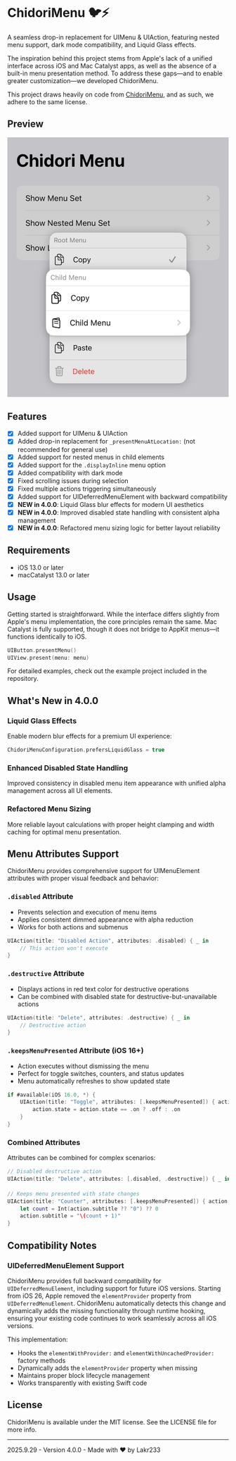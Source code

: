 # ChidoriMenu 🐦⚡️

A seamless drop-in replacement for UIMenu & UIAction, featuring nested menu support, dark mode compatibility, and Liquid Glass effects.

The inspiration behind this project stems from Apple's lack of a unified interface across iOS and Mac Catalyst apps, as well as the absence of a built-in menu presentation method. To address these gaps—and to enable greater customization—we developed ChidoriMenu.

This project draws heavily on code from [ChidoriMenu](https://github.com/christianselig/ChidoriMenu), and as such, we adhere to the same license.

## Preview

![Screenshot](./Resources/IMG_4262.JPG)

## Features

- [x] Added support for UIMenu & UIAction
- [x] Added drop-in replacement for `_presentMenuAtLocation:` (not recommended for general use)
- [x] Added support for nested menus in child elements
- [x] Added support for the `.displayInline` menu option
- [x] Added compatibility with dark mode
- [x] Fixed scrolling issues during selection
- [x] Fixed multiple actions triggering simultaneously
- [x] Added support for UIDeferredMenuElement with backward compatibility
- [x] **NEW in 4.0.0**: Liquid Glass blur effects for modern UI aesthetics
- [x] **NEW in 4.0.0**: Improved disabled state handling with consistent alpha management
- [x] **NEW in 4.0.0**: Refactored menu sizing logic for better layout reliability

## Requirements

- iOS 13.0 or later
- macCatalyst 13.0 or later

## Usage

Getting started is straightforward. While the interface differs slightly from Apple's menu implementation, the core principles remain the same. Mac Catalyst is fully supported, though it does not bridge to AppKit menus—it functions identically to iOS.

```swift
UIButton.presentMenu()
UIView.present(menu: menu)
```

For detailed examples, check out the example project included in the repository.

## What's New in 4.0.0

### Liquid Glass Effects
Enable modern blur effects for a premium UI experience:
```swift
ChidoriMenuConfiguration.prefersLiquidGlass = true
```

### Enhanced Disabled State Handling
Improved consistency in disabled menu item appearance with unified alpha management across all UI elements.

### Refactored Menu Sizing
More reliable layout calculations with proper height clamping and width caching for optimal menu presentation.

## Menu Attributes Support

ChidoriMenu provides comprehensive support for UIMenuElement attributes with proper visual feedback and behavior:

### `.disabled` Attribute
- Prevents selection and execution of menu items
- Applies consistent dimmed appearance with alpha reduction
- Works for both actions and submenus

```swift
UIAction(title: "Disabled Action", attributes: .disabled) { _ in
    // This action won't execute
}
```

### `.destructive` Attribute
- Displays actions in red text color for destructive operations
- Can be combined with disabled state for destructive-but-unavailable actions

```swift
UIAction(title: "Delete", attributes: .destructive) { _ in
    // Destructive action
}
```

### `.keepsMenuPresented` Attribute (iOS 16+)
- Action executes without dismissing the menu
- Perfect for toggle switches, counters, and status updates
- Menu automatically refreshes to show updated state

```swift
if #available(iOS 16.0, *) {
    UIAction(title: "Toggle", attributes: [.keepsMenuPresented]) { action in
        action.state = action.state == .on ? .off : .on
    }
}
```

### Combined Attributes
Attributes can be combined for complex scenarios:

```swift
// Disabled destructive action
UIAction(title: "Delete", attributes: [.disabled, .destructive]) { _ in }

// Keeps menu presented with state changes
UIAction(title: "Counter", attributes: [.keepsMenuPresented]) { action in
    let count = Int(action.subtitle ?? "0") ?? 0
    action.subtitle = "\(count + 1)"
}
```

## Compatibility Notes

### UIDeferredMenuElement Support

ChidoriMenu provides full backward compatibility for `UIDeferredMenuElement`, including support for future iOS versions. Starting from iOS 26, Apple removed the `elementProvider` property from `UIDeferredMenuElement`. ChidoriMenu automatically detects this change and dynamically adds the missing functionality through runtime hooking, ensuring your existing code continues to work seamlessly across all iOS versions.

This implementation:
- Hooks the `elementWithProvider:` and `elementWithUncachedProvider:` factory methods
- Dynamically adds the `elementProvider` property when missing
- Maintains proper block lifecycle management
- Works transparently with existing Swift code

## License

ChidoriMenu is available under the MIT license. See the LICENSE file for more info.

---

2025.9.29 - Version 4.0.0 - Made with ❤️ by Lakr233
